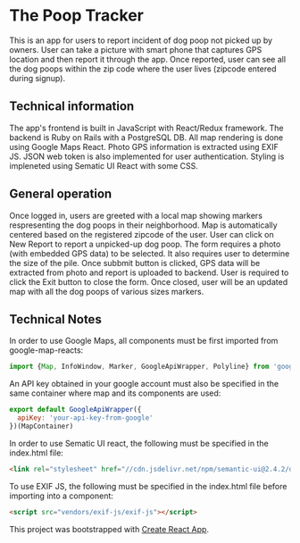 # The Poop Tracker

This is an app for users to report incident of dog poop not picked up by owners. User can take a picture with smart phone that captures GPS location and then report it through the app. Once reported, user can see all the dog poops within the zip code where the user lives (zipcode entered during signup).  

## Technical information

The app's frontend is built in JavaScript with React/Redux framework. The backend is Ruby on Rails with a PostgreSQL DB. All map rendering is done using Google Maps React. Photo GPS information is extracted using EXIF JS. JSON web token is also implemented for user authentication. Styling is impleneted using Sematic UI React with some CSS. 

## General operation

Once logged in, users are greeted with a local map showing markers respresenting the dog poops in their neighborhood. Map is automatically centered based on the registered zipcode of the user. User can click on New Report to report a unpicked-up dog poop. The form requires a photo (with embedded GPS data) to be selected. It also requires user to determine the size of the pile. Once subbmit button is clicked, GPS data will be extracted from photo and report is uploaded to backend. User is required to click the Exit button to close the form. Once closed, user will be an updated map with all the dog poops of various sizes markers. 



## Technical Notes

In order to use Google Maps, all components must be first imported from google-map-reacts: 

```javascript
import {Map, InfoWindow, Marker, GoogleApiWrapper, Polyline} from 'google-maps-react';
```
An API key obtained in your google account must also be specified in the same container where map and its components are used:
```javascript
export default GoogleApiWrapper({
  apiKey: 'your-api-key-from-google'
})(MapContainer)
```
In order to use Sematic UI react, the following must be specified in the index.html file:
```html
<link rel="stylesheet" href="//cdn.jsdelivr.net/npm/semantic-ui@2.4.2/dist/semantic.min.css" />
```
To use EXIF JS, the following must be specified in the index.html file before importing into a component:
```html
<script src="vendors/exif-js/exif-js"></script>

```

This project was bootstrapped with [Create React App](https://github.com/facebook/create-react-app).
